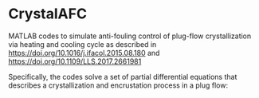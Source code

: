 # CrystalAFC
MATLAB codes to simulate anti-fouling control of plug-flow crystallization via heating and cooling cycle as described in https://doi.org/10.1016/j.ifacol.2015.08.180 and https://doi.org/10.1109/LLS.2017.2661981

Specifically, the codes solve a set of partial differential equations that describes a crystallization and encrustation process in a plug flow:
